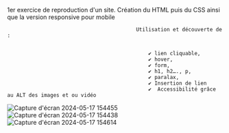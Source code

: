 1er exercice de reproduction d'un site. 
                        Création du HTML puis du CSS ainsi que la version responsive pour mobile 
                            
                                              Utilisation et découverte de : 

                                                        
                                                  ✔️ lien cliquable, 
                                                  ✔️ hover, 
                                                  ✔️ form, 
                                                  ✔️ h1, h2…., p, 
                                                  ✔️ paralax, 
                                                  ✔️ Insertion de lien 
                                                  ✔️  Accessibilité grâce au ALT des images et ou vidéo



![Capture d'écran 2024-05-17 154455](https://github.com/Tijoe680/simpsons-2/assets/170096128/0aea72ce-79f1-43ad-9f95-e11bcfffdc90)
![Capture d'écran 2024-05-17 154438](https://github.com/Tijoe680/simpsons-2/assets/170096128/6ba412e4-e5ea-4599-bfca-70b25a17ac00)
![Capture d'écran 2024-05-17 154614](https://github.com/Tijoe680/simpsons-2/assets/170096128/a1ddf5f7-bb43-4456-ac9e-fb06b924c18c)
